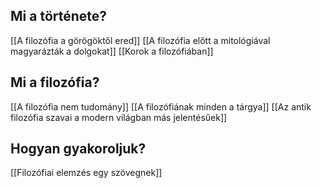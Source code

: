 ## Mi a története?
[[A filozófia a görögöktől ered]]
[[A filozófia előtt a mitológiával magyarázták a dolgokat]]
[[Korok a filozófiában]]
## Mi a filozófia?
[[A filozófia nem tudomány]]
[[A filozófiának minden a tárgya]]
[[Az antik filozófia szavai a modern világban más jelentésűek]]
## Hogyan gyakoroljuk?
[[Filozófiai elemzés egy szövegnek]]
